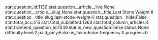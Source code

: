 stat.question_id:1130
stat.question__article__live:None
stat.question__article__slug:None
stat.question__title:Last Stone Weight II
stat.question__title_slug:last-stone-weight-ii
stat.question__hide:False
stat.total_acs:415
stat.total_submitted:1363
stat.total_column_articles:4
stat.frontend_question_id:1049
stat.is_new_question:False
status:None
difficulty.level:2
paid_only:False
is_favor:False
frequency:0
progress:0
